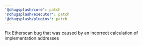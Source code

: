 ```yaml
---
'@chugsplash/core': patch
'@chugsplash/executor': patch
'@chugsplash/plugins': patch
---
```


Fix Etherscan bug that was caused by an incorrect calculation of implementation addresses
